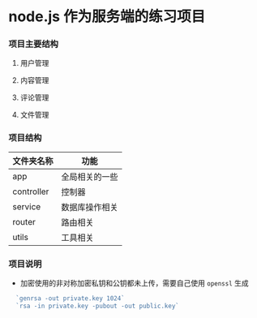 # node.js 作为服务端的练习项目

### 项目主要结构

1. 用户管理

2. 内容管理

3. 评论管理

4.  文件管理

### 项目结构
|   文件夹名称   | 功能 |
| -----------  | --- |
| app          | 全局相关的一些 |
| controller   | 控制器 |
| service      | 数据库操作相关 |
| router       | 路由相关 |
| utils        | 工具相关 |

### 项目说明

- 加密使用的非对称加密私钥和公钥都未上传，需要自己使用 `openssl` 生成
```js
  `genrsa -out private.key 1024`
  `rsa -in private.key -pubout -out public.key`

```